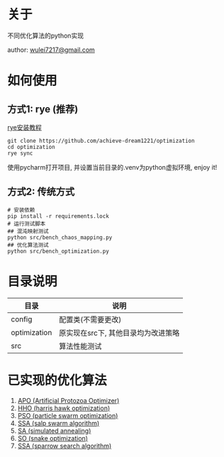 # 关于

不同优化算法的python实现

author: wulei7217@gmail.com

# 如何使用

## 方式1: rye (推荐)

[rye安装教程](https://github.com/astral-sh/rye#installation)

```shell
git clone https://github.com/achieve-dream1221/optimization
cd optimization
rye sync
```

使用pycharm打开项目, 并设置当前目录的.venv为python虚拟环境, enjoy it!

## 方式2: 传统方式

```shell
# 安装依赖
pip install -r requirements.lock
# 运行测试脚本
## 混沌映射测试
python src/bench_chaos_mapping.py
## 优化算法测试
python src/bench_optimization.py
```

# 目录说明

| 目录           | 说明                   |
|--------------|----------------------|
| config       | 配置类(不需要更改)           |
| optimization | 原实现在src下, 其他目录均为改进策略 |
| src          | 算法性能测试               |

# 已实现的优化算法

1. [APO (Artificial Protozoa Optimizer)](optimization/src/artificial_protozoa_optimization.py)
2. [HHO (harris hawk optimization)](optimization/src/harris_hawk_optimization.py)
3. [PSO (particle swarm optimization)](optimization/src/particle_swarm_optimization.py)
4. [SSA (salp swarm algorithm)](optimization/src/salp_swarm_algorithm.py)
5. [SA (simulated annealing)](optimization/src/simulated_annealing.py)
6. [SO (snake optimization)](optimization/src/snake_optimizer.py)
7. [SSA (sparrow search algorithm)](optimization/src/sparrow_search_algorithm.py)
